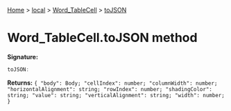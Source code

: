 [Home](./index) &gt; [local](local.md) &gt; [Word\_TableCell](local.word_tablecell.md) &gt; [toJSON](local.word_tablecell.tojson.md)

# Word\_TableCell.toJSON method


**Signature:**
```javascript
toJSON:
```
**Returns:** `{
            "body": Body;
            "cellIndex": number;
            "columnWidth": number;
            "horizontalAlignment": string;
            "rowIndex": number;
            "shadingColor": string;
            "value": string;
            "verticalAlignment": string;
            "width": number;
        }`

